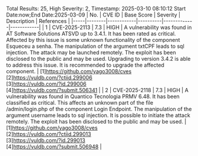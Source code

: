 Total Results: 25, High Severity: 2, Timestamp: 2025-03-10 08:10:12
Start Date:now;End Date:2025-03-09
| No. | CVE ID | Base Score | Severity | Description | References |
|-----|--------|------------|----------|-------------|------------|
| 1 | CVE-2025-2113 | 7.3  | HIGH | A vulnerability was found in AT Software Solutions ATSVD up to 3.4.1. It has been rated as critical. Affected by this issue is some unknown functionality of the component Esqueceu a senha. The manipulation of the argument txtCPF leads to sql injection. The attack may be launched remotely. The exploit has been disclosed to the public and may be used. Upgrading to version 3.4.2 is able to address this issue. It is recommended to upgrade the affected component. | [1]https://github.com/yago3008/cves<br>[2]https://vuldb.com/?ctiid.299006<br>[3]https://vuldb.com/?id.299006<br>[4]https://vuldb.com/?submit.506341 |
| 2 | CVE-2025-2118 | 7.3  | HIGH | A vulnerability was found in Quantico Tecnologia PRMV 6.48. It has been classified as critical. This affects an unknown part of the file /admin/login.php of the component Login Endpoint. The manipulation of the argument username leads to sql injection. It is possible to initiate the attack remotely. The exploit has been disclosed to the public and may be used. | [1]https://github.com/yago3008/cves<br>[2]https://vuldb.com/?ctiid.299013<br>[3]https://vuldb.com/?id.299013<br>[4]https://vuldb.com/?submit.506948 |
